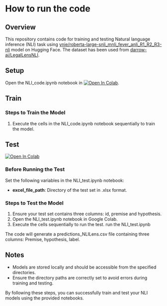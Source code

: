 # How to run the code

## Overview

This repository contains code for training and testing Natural language inference (NLI) task using [ynie/roberta-large-snli_mnli_fever_anli_R1_R2_R3-nli](https://huggingface.co/ynie/roberta-large-snli_mnli_fever_anli_R1_R2_R3-nli) model on Hugging Face. The dataset has been used from [darrow-ai/LegalLensNLI](https://huggingface.co/datasets/darrow-ai/LegalLensNLI).

## Setup

Open the NLI_code.ipynb notebook in [![Open In Colab](https://colab.research.google.com/assets/colab-badge.svg)](https://colab.research.google.com/github/NimaMeghdadi/LEGALLENS-2024-DETECTING-LEGAL-VIOLATIONS/blob/main/NLI/NLI_code.ipynb).

## Train

### Steps to Train the Model

1. Execute the cells in the NLI_code.ipynb notebook sequentially to train the model.

## Test
[![Open In Colab](https://colab.research.google.com/assets/colab-badge.svg)](https://colab.research.google.com/github/NimaMeghdadi/LEGALLENS-2024-DETECTING-LEGAL-VIOLATIONS/blob/main/NLI/NLI_test.ipynb)
### Before Running the Test

Set the following variables in the NLI_test.ipynb notebook:

- **excel_file_path**: Directory of the test set in .xlsx format.

### Steps to Test the Model

1. Ensure your test set contains three columns: id, premise and hypothesis.
2. Open the NLI_test.ipynb notebook in Google Colab.
3. Execute the cells sequentially to run the test.
run the NLI_test.ipynb

The code will generate a predictions_NLILens.csv file containing three columns: Premise, hypothesis, label.

## Notes

- Models are stored locally and should be accessible from the specified directories.
- Ensure the directory paths are correctly set to avoid errors during training and testing.

By following these steps, you can successfully train and test your NLI models using the provided notebooks.
